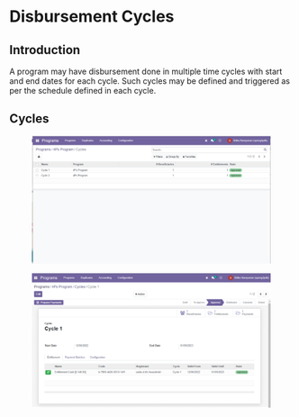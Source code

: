 # Disbursement Cycles

## Introduction

A program may have disbursement done in multiple time cycles with start and end dates for each cycle. Such cycles may be defined and triggered as per the schedule defined in each cycle.

## Cycles

<figure><img src="../../.gitbook/assets/image (20).png" alt=""><figcaption></figcaption></figure>

<figure><img src="../../.gitbook/assets/image (23).png" alt=""><figcaption></figcaption></figure>
